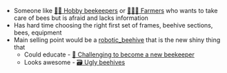 - Someone like [🧑‍🚀 Hobby beekeepers](🧑‍🚀%20Hobby%20beekeepers.md) or [🧑🏻‍🌾 Farmers](🧑🏻‍🌾%20Farmers.md) who wants to take care of bees but is afraid and lacks information
- Has hard time choosing the right first set of frames, beehive sections, bees, equipment
- Main selling point would be a [robotic_beehive](../robotic_beehive/robotic_beehive.md) that is the new shiny thing that
    - Could educate - [🎒 Challenging to become a new beekeeper](../../🌨️%20Problems/🎒%20Challenging%20to%20become%20a%20new%20beekeeper.md)
    - Looks awesome - [🗃️ Ugly beehives](../../🌨️%20Problems/🗃️%20Ugly%20beehives.md)